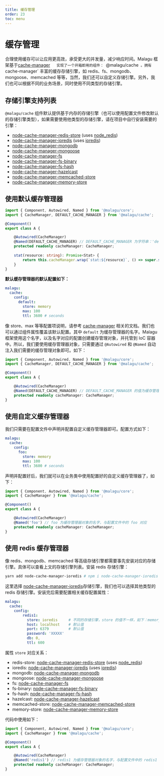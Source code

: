 ```yaml
---
title: 缓存管理
order: 23
toc: menu
---
```


# 缓存管理

合理使用缓存可以让应用更高效，承受更大的并发量，减少响应时间。Malagu 框架基于[cache-manager](https://www.npmjs.com/package/cache-manager)`   实现了一个开箱即用的组件： `@malagu/cache` 。拥有 `cache-manager` 丰富的缓存存储引擎，如 redis、fs、mongodb、mongoose、memcached 等等，当然，我们还可以自定义存储引擎。另外，我们也可以根据不同的业务场景，同时使用不同类型的存储引擎。


## 存储引擎支持列表

`@malagu/cache` 组件默认提供基于内存的存储引擎（也可以使用配置文件修改默认的存储引擎类型），如果需要使用他类型的存储引擎，请在项目中自行安装需要的引擎：



- [node-cache-manager-redis-store](https://github.com/dabroek/node-cache-manager-redis-store) (uses [node_redis](https://github.com/NodeRedis/node_redis))
- [node-cache-manager-ioredis](https://github.com/dabroek/node-cache-manager-ioredis) (uses [ioredis](https://github.com/luin/ioredis))
- [node-cache-manager-mongodb](https://github.com/v4l3r10/node-cache-manager-mongodb)
- [node-cache-manager-mongoose](https://github.com/disjunction/node-cache-manager-mongoose)
- [node-cache-manager-fs](https://github.com/hotelde/node-cache-manager-fs)
- [node-cache-manager-fs-binary](https://github.com/sheershoff/node-cache-manager-fs-binary)
- [node-cache-manager-fs-hash](https://github.com/rolandstarke/node-cache-manager-fs-hash)
- [node-cache-manager-hazelcast](https://github.com/marudor/node-cache-manager-hazelcast)
- [node-cache-manager-memcached-store](https://github.com/theogravity/node-cache-manager-memcached-store)
- [node-cache-manager-memory-store](https://github.com/theogravity/node-cache-manager-memory-store)



## 使用默认缓存管理器


```typescript
import { Component, Autowired, Named } from '@malagu/core';
import { CacheManager, DEFAULT_CACHE_MANAGER } from '@malagu/cache';

@Component()
export class A {

    @Autowired(CacheManager)
    @Named(DEFAULT_CACHE_MANAGER) // DEFAULT_CACHE_MANAGER 为字符串：'default'
    protected readonly cacheManager: CacheManager;
  
  	stat(resource: string): Promise<Stat> {
        return this.cacheManager.wrap(`stat:${resource}`, () => super.stat(resource));
    }
}
```
**默认缓存管理器的默认配置如下：**
```yaml
malagu:
  cache:
    config:
      default:
        store: memory
        max: 100
        ttl: 3600 # seconds
```
像 store、max 等等配置项说明，请参考 [cache-manager](https://www.npmjs.com/package/cache-manager) 相关的文档。我们也可以通过组件属性覆盖该默认配置。其中 `default` 为缓存管理器的名字。Malagu 框架使用这个名字，以及名字对应的配置创建缓存管理对象，并托管到 IoC 容器中。所以，我们要使用缓存管理器对象，只需要通过 `@Autowired` 和 `@Named` 自动注入我们需要的缓存管理对象即可。如下：
```typescript
import { Component, Autowired, Named } from '@malagu/core';
import { CacheManager, DEFAULT_CACHE_MANAGER } from '@malagu/cache';

@Component()
export class A {

    @Autowired(CacheManager)
    @Named(DEFAULT_CACHE_MANAGER) // DEFAULT_CACHE_MANAGER 的值为缓存管理器对象的名字
    protected readonly cacheManager: CacheManager;
}
```


## 使用自定义缓存管理器


我们只需要在配置文件中声明并配置自定义缓存管理器即可。配置方式如下：


```yaml
malagu:
  cache:
    config:
      foo:
        store: memory
        max: 100
        ttl: 3600 # seconds
```


声明并配置好后，我们就可以在业务类中使用配置好的自定义缓存管理器了，如下：


```typescript
import { Component, Autowired, Named } from '@malagu/core';
import { CacheManager } from '@malagu/cache';

@Component()
export class A {

    @Autowired(CacheManager)
    @Named('foo') // foo 为缓存管理器对象的名字，与配置文件中的 foo 对应
    protected readonly cacheManager: CacheManager;
}
```


## 使用 redis 缓存管理器


像 redis、mongodb、memcached 等高级存储引擎都需要事先安装对应的存储引擎。具体可以查看上文的存储引擎列表。安装 redis 存储引擎：
```bash
yarn add node-cache-manager-ioredis # npm i node-cache-manager-ioredis
```
这里选择 [node-cache-manager-ioredis](https://github.com/dabroek/node-cache-manager-ioredis)存储引擎，我们也可以选择其他类型的 redis 存储引擎。安装完后需要配置相关缓存配置属性：
```yaml
malagu:
  cache:
    config:
    	redis1:
          store: ioredis     # 不同的存储引擎，store 的值不一样，如下：memory、redis-store 等
          host: localhost    # 默认值
          port: 6379         # 默认值
          password: 'XXXXX'
          db: 0,
          ttl: 600
```
属性 `store` 对应关系：


- redis-store: [node-cache-manager-redis-store](https://github.com/dabroek/node-cache-manager-redis-store) (uses [node_redis](https://github.com/NodeRedis/node_redis))
- ioredis: [node-cache-manager-ioredis](https://github.com/dabroek/node-cache-manager-ioredis) (uses [ioredis](https://github.com/luin/ioredis))
- mongodb: [node-cache-manager-mongodb](https://github.com/v4l3r10/node-cache-manager-mongodb)
- mongoose: [node-cache-manager-mongoose](https://github.com/disjunction/node-cache-manager-mongoose)
- fs: [node-cache-manager-fs](https://github.com/hotelde/node-cache-manager-fs)
- fs-binary: [node-cache-manager-fs-binary](https://github.com/sheershoff/node-cache-manager-fs-binary)
- fs-hash: [node-cache-manager-fs-hash](https://github.com/rolandstarke/node-cache-manager-fs-hash)
- hazelcast: [node-cache-manager-hazelcast](https://github.com/marudor/node-cache-manager-hazelcast)
- memcached-store: [node-cache-manager-memcached-store](https://github.com/theogravity/node-cache-manager-memcached-store)
- memory-store: [node-cache-manager-memory-store](https://github.com/theogravity/node-cache-manager-memory-store)



代码中使用如下：
​

```typescript
import { Component, Autowired, Named } from '@malagu/core';
import { CacheManager } from '@malagu/cache';

@Component()
export class A {

    @Autowired(CacheManager)
    @Named('redis1') // redis1 为缓存管理器对象的名字，与配置文件中的 redis1 对应
    protected readonly cacheManager: CacheManager;
}
```
